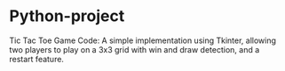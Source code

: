 # Python-project
Tic Tac Toe Game Code: A simple implementation using Tkinter, allowing two players to play on a 3x3 grid with win and draw detection, and a restart feature.

